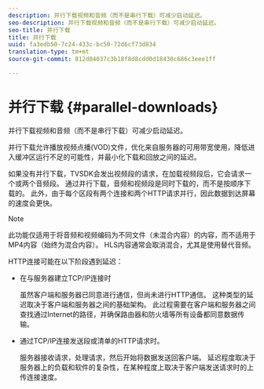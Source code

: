 ```yaml
---
description: 并行下载视频和音频（而不是串行下载）可减少启动延迟。
seo-description: 并行下载视频和音频（而不是串行下载）可减少启动延迟。
seo-title: 并行下载
title: 并行下载
uuid: fa3edb50-7c24-433c-bc50-72d6cf73d834
translation-type: tm+mt
source-git-commit: 812d04037c3b18f8d8cdd0d18430c686c3eee1ff

---
```



# 并行下载 {#parallel-downloads}

并行下载视频和音频（而不是串行下载）可减少启动延迟。

并行下载允许播放视频点播(VOD)文件，优化来自服务器的可用带宽使用，降低进入缓冲区运行不足的可能性，并最小化下载和回放之间的延迟。

<!-- 

Removed as part of "no DASH use cases" for 2.5.1, May 31st, 2017 release.
<p>Parallel downloads allows DASH video-on-demand (VOD) files to be played, optimizes the available bandwidth usage from a server, lowers the probability of getting into buffer under-run situations, and minimizes the delay between download and playback. </p>

 -->

如果没有并行下载，TVSDK会发出视频段的请求，在加载视频段后，它会请求一个或两个音频段。 通过并行下载，音频和视频段是同时下载的，而不是按顺序下载的。 此外，由于每个区段有两个连接和两个HTTP请求并行，因此数据到达屏幕的速度会更快。

>[!NOTE]
>
>此功能仅适用于将音频和视频编码为不同文件（未混合内容）的内容，而不适用于MP4内容（始终为混合内容）。 HLS内容通常会取消混合，尤其是使用替代音频。

<!-- 

See comment above (DASH use case removed).
<note type="restriction">
  This feature applies only to content where the audio and video are encoded into different files (unmuxed content) and does not apply to MP4 content, which is always muxed. Most DASH content is unmuxed, and HLS content is often unmuxed, especially with alternate audio. 
</note>

 -->

HTTP连接可能在以下阶段遇到延迟：

* 在与服务器建立TCP/IP连接时

   虽然客户端和服务器已同意进行通信，但尚未进行HTTP通信。 这种类型的延迟取决于客户端和服务器之间的基础架构。 此过程需要在客户端和服务器之间查找通过Internet的路径，并确保路由器和防火墙等所有设备都同意数据传输。
* 通过TCP/IP连接发送段或清单的HTTP请求时。

   服务器接收请求，处理请求，然后开始将数据发送回客户端。 延迟程度取决于服务器上的负载和软件的复杂性，在某种程度上取决于客户端发送请求时的上传连接速度。

